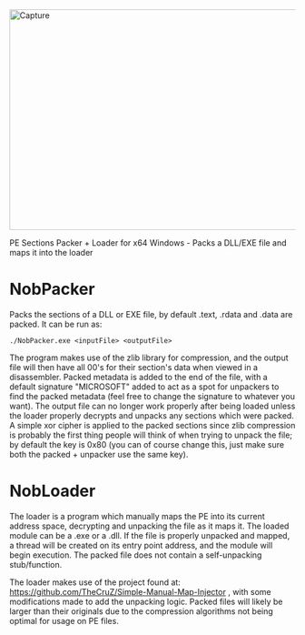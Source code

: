 <img width="850" height="388" alt="Capture" src="https://github.com/user-attachments/assets/7b5dc735-0901-4448-a4fe-20fc0e93ab1b" />

PE Sections Packer + Loader for x64 Windows - Packs a DLL/EXE file and maps it into the loader

# NobPacker
Packs the sections of a DLL or EXE file, by default .text, .rdata and .data are packed. It can be run as:

`./NobPacker.exe <inputFile> <outputFile>`  

The program makes use of the zlib library for compression, and the output file will then have all 00's for their section's data when viewed in a disassembler. Packed metadata is added to the end of the file, with a default signature "MICROSOFT" added to act as a spot for unpackers to find the packed metadata (feel free to change the signature to whatever you want). The output file can no longer work properly after being loaded unless the loader properly decrypts and unpacks any sections which were packed. A simple xor cipher is applied to the packed sections since zlib compression is probably the first thing people will think of when trying to unpack the file; by default the key is 0x80 (you can of course change this, just make sure both the packed + unpacker use the same key).

# NobLoader
The loader is a program which manually maps the PE into its current address space, decrypting and unpacking the file as it maps it. The loaded module can be a .exe or a .dll. If the file is properly unpacked and mapped, a thread will be created on its entry point address, and the module will begin execution. The packed file does not contain a self-unpacking stub/function.  

The loader makes use of the project found at: https://github.com/TheCruZ/Simple-Manual-Map-Injector , with some modifications made to add the unpacking logic. Packed files will likely be larger than their originals due to the compression algorithms not being optimal for usage on PE files.  





